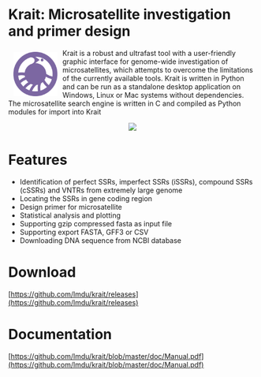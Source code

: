 # Krait: Microsatellite investigation and primer design

<img src="src/icons/logo.png" align="left" hspace="10" vspace="6" width="90" height="90">
Krait is a robust and ultrafast tool with a user-friendly graphic interface for genome-wide investigation of microsatellites, which attempts to overcome the limitations of the currently available tools. Krait is written in Python and can be run as a standalone desktop application on Windows, Linux or Mac systems without dependencies. The microsatellite search engine is written in C and compiled as Python modules for import into Krait

<p align="center">
<img src="demo.gif" width="70%">
</p>

# Features
* Identification of perfect SSRs, imperfect SSRs (iSSRs), compound SSRs (cSSRs) and VNTRs from extremely large genome
* Locating the SSRs in gene coding region
* Design primer for microsatellite
* Statistical analysis and plotting
* Supporting gzip compressed fasta as input file
* Supporting export FASTA, GFF3 or CSV
* Downloading DNA sequence from NCBI database

# Download
[https://github.com/lmdu/krait/releases](https://github.com/lmdu/krait/releases)

# Documentation
[https://github.com/lmdu/krait/blob/master/doc/Manual.pdf](https://github.com/lmdu/krait/blob/master/doc/Manual.pdf)
